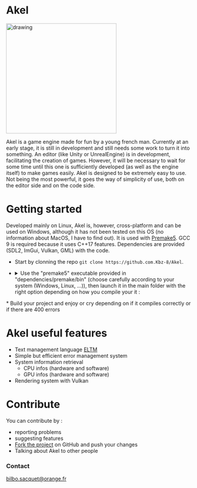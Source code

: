 # Akel

<img src="https://github.com/Kbz-8/Akel/blob/main/src/assets/logo.png" alt="drawing" width="300"/>

Akel is a game engine made for fun by a young french man.
Currently at an early stage, it is still in development and still needs some work to turn it into something.
An editor (like Unity or UnrealEngine) is in development, facilitating the creation of games. However, it will be necessary to wait for some time until this one is sufficiently developed (as well as the engine itself) to make games easily.
Akel is designed to be extremely easy to use. Not being the most powerful, it goes the way of simplicity of use, both on the editor side and on the code side.

# Getting started
Developed mainly on Linux, Akel is, however, cross-platform and can be used on Windows, although it has not been tested on this OS (no information about MacOS, I have to find out). It is used with [Premake5](https://premake.github.io/). GCC 9 is required because it uses C++17 features. Dependencies are provided (SDL2, ImGui, Vulkan, GML) with the code.

* Start by clonning the repo `git clone https://github.com.Kbz-8/Akel`.
* <details> <summary>Use the "premake5" executable provided in "dependencies/premake/bin" (choose carefully according to your system (Windows, Linux, ...)), then launch it in the main folder with the right option depending on how you compile your it :</summary>
    
    Premake5 options | Consequences
    ---------------- | ------------
    vs2019 | Generate Visual Studio 2019 project files
    vs2017 | Generate Visual Studio 2017 project files
    vs2015 | Generate Visual Studio 2015 project files
    vs2013 | Generate Visual Studio 2013 project files
    vs2012 | Generate Visual Studio 2012 project files
    vs2010 | Generate Visual Studio 2010 project files
    vs2008 | Generate Visual Studio 2008 project files
    vs2005 | Generate Visual Studio 2005 project files
    gmake  | Generate GNU Makefiles (This generator is deprecated by gmake2)
    gmake2 | Generate GNU Makefiles (including Cygwin and MinGW)
    xcode4 | XCode projects
    codelite | CodeLite projects
    
</details>
* Build your project and enjoy or cry depending on if it compiles correctly or if there are 400 errors


# Akel useful features
* Text management language [ELTM](https://github.com/Kbz-8/Akel/tree/main/src/Modules/ELTM)
* Simple but efficient error management system 
* System information retrieval
  * CPU infos (hardware and software)
  * GPU infos (hardware and software)
* Rendering system with Vulkan

# Contribute
You can contribute by :
* reporting problems
* suggesting features
* [Fork the project](https://github.com/Kbz-8/Akel/fork) on GitHub and push your changes
* Talking about Akel to other people

### Contact
bilbo.sacquet@orange.fr
